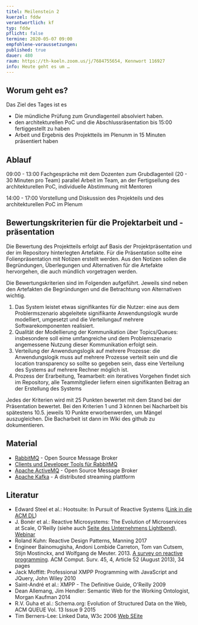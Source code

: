 ```yaml
---
titel: Meilenstein 2
kuerzel: fddw
verantwortlich: kf
typ: fddw
pflicht: false
termine: 2020-05-07 09:00
empfohlene-voraussetzungen: 
published: true
dauer: 480
raum: https://th-koeln.zoom.us/j/7684755654, Kennwort 116927
info: Heute geht es um …
---
```


## Worum geht es?
Das Ziel des Tages ist es
- Die mündliche Prüfung zum Grundlagenteil absolviert haben.
- den architekturellen PoC und die Abschlussräsentation bis 15:00 fertiggestellt zu haben
- Arbeit und Ergebnis des Projektteils  im Plenunm in 15 Minuten präsentiert haben

## Ablauf
09:00 - 13:00 Fachgespräche mit dem Dozenten zum Grubdlagenteil (20 - 30 Minuten pro Team) 
parallel Arbeit im Team, an der Fertigsellung des architekturellen PoC, individuelle Abstimmung mit Mentoren

14:00 - 17:00 Vorstellung und Diskussion des Projekteils und des architekturellen PoC im Plenum

## Bewertungskriterien für die Projektarbeit und -präsentation
Die Bewertung des Projektteils erfolgt auf Basis der Projektpräsentation und der im Repository hinterlegten Artefakte. Für die Präsentation sollte eine Folienpräsentation mit Notizen erstellt werden. Aus den Notizen sollen die Begründungen, Überlegungen und Alternativen für die Artefakte hervorgehen, die auch mündlich vorgetragen werden.

Die Bewertungskriterien sind im Folgenden aufgeführt. Jeweils sind neben den Artefakten die Begründungen und die Betrachtung von Alternativen wichtig.
1. Das System leistet etwas signifikantes für die Nutzer: eine aus dem Problermszenario abgeleitete signifikante Anwendungslogik wurde modelliert, umgesetzt und die Verteilungauf mehrere Softwarekomponenten realisiert.
2. Qualität der Modellierung der Kommunikation über Topics/Queues: insbesondere soll eime umfangreiche und dem Problemszenario angemessene Nutzung dieser Kommunikation erfolgt sein.
3. Verteilung der Anwendungslogik auf mehrere Prozesse: die Anwendungslogik muss auf mehrere Prozesse verteilt sein und die location transparency so sollte so gegeben sein, dass eine Verteilung des Systems auf mehrere Rechner möglich ist.
4. Prozess der Erarbeitung, Teamarbeit: ein iteratives Vorgehen findet sich im Repository, alle Teammitglieder liefern einen signifikanten Beitrag an der Erstellung des Systems 

Jedes der Kriterien wird mit 25 Punkten bewertet mit dem Stand bei der Präsentation bewertet. Bei den Kriterien 1 und 3 können bei Nacharbeit bis spätestens 10.5. jeweils 10 Punkte erworbenwerden, um Mängel auszugleichen. Die Bacharbeit ist dann im Wiki des github zu dokumentieren. 


## Material
- [RabbitMQ](https://www.rabbitmq.com/) - Open Source Message Broker
- [Clients und Developer Tools für RabbitMQ](https://www.rabbitmq.com/devtools.html)
- [Apache ActiveMQ](https://github.com/apache/activemq) - Open Source Message Broker
- [Apache Kafka](http://kafka.apache.org/) - A distributed streaming plattform

## Literatur
- Edward Steel et al.: Hootsuite: In Pursuit of Reactive Systems ([Link in die ACM DL](https://dlnext.acm.org/doi/abs/10.1145/3121437.3131240))
- J. Bonér et al.: Reactive Microsystems: The Evolution of Microservices at Scale, O'Reilly (siehe auch [Seite des Unternehmens Lightbend](https://www.lightbend.com/ebooks/reactive-microsystems-evolution-of-microservices-scalability-oreilly)), [Webinar](https://on.acm.org/c/acm-learning-webinars)
- Roland Kuhn: Reactive Design Patterns, Manning 2017
- Engineer Bainomugisha, Andoni Lombide Carreton, Tom van Cutsem, Stijn Mostinckx, and Wolfgang de Meuter. 2013. [A survey on reactive programming](http://dx.doi.org/10.1145/2501654.2501666). ACM Comput. Surv. 45, 4, Article 52 (August 2013), 34 pages
- Jack Moffitt: Professional XMPP Programming with JavaScript and JQuery, John Wiley 2010
- Saint-André et al.: XMPP - The Definitive Guide, O'Reilly 2009
- Dean Allemang, Jim Hendler: Semantic Web for the Working Ontologist, Morgan Kaufman 2014
- R.V. Guha et al.: Schema.org: Evolution of Structured Data on the Web, ACM QUEUE Vol. 13 Issue 9 2015
- Tim Berners-Lee: Linked Data, W3c 2006 [Web SEite](https://www.w3.org/DesignIssues/LinkedData)
